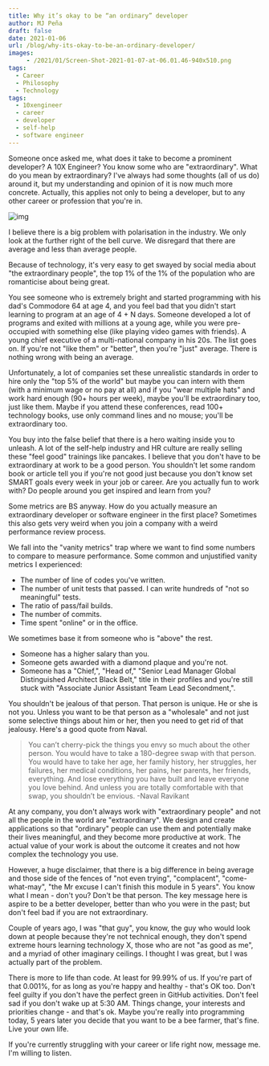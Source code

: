 ```yaml
---
title: Why it’s okay to be “an ordinary” developer
author: MJ Peña
draft: false
date: 2021-01-06
url: /blog/why-its-okay-to-be-an-ordinary-developer/
images: 
     - /2021/01/Screen-Shot-2021-01-07-at-06.01.46-940x510.png
tags:
  - Career
  - Philosophy
  - Technology
tags:
  - 10xengineer
  - career
  - developer
  - self-help
  - software engineer
---
```


Someone once asked me, what does it take to become a prominent developer? A 10X Engineer? You know some who are "extraordinary". What do you mean by extraordinary? I've always had some thoughts (all of us do) around it, but my understanding and opinion of it is now much more concrete. Actually, this applies not only to being a developer, but to any other career or profession that you're in.

![img](/2021/01/Screen-Shot-2021-01-07-at-06.01.46-1024x712.png)

I believe there is a big problem with polarisation in the industry. We only look at the further right of the bell curve. We disregard that there are average and less than average people.

Because of technology, it's very easy to get swayed by social media about "the extraordinary people", the top 1% of the 1% of the population who are romanticise about being great.

You see someone who is extremely bright and started programming with his dad's Commodore 64 at age 4, and you feel bad that you didn't start learning to program at an age of 4 + N days. Someone developed a lot of programs and exited with millions at a young age, while you were pre-occupied with something else (like playing video games with friends). A young chief executive of a multi-national company in his 20s. The list goes on. If you're not "like them" or "better", then you're "just" average. There is nothing wrong with being an average.

Unfortunately, a lot of companies set these unrealistic standards in order to hire only the "top 5% of the world" but maybe you can intern with them (with a minimum wage or no pay at all) and if you "wear multiple hats" and work hard enough (90+ hours per week), maybe you'll be extraordinary too, just like them. Maybe if you attend these conferences, read 100+ technology books, use only command lines and no mouse; you'll be extraordinary too.

You buy into the false belief that there is a hero waiting inside you to unleash. A lot of the self-help industry and HR culture are really selling these "feel good" trainings like pancakes. I believe that you don't have to be extraordinary at work to be a good person. You shouldn't let some random book or article tell you if you're not good just because you don't know set SMART goals every week in your job or career. Are you actually fun to work with? Do people around you get inspired and learn from you?

Some metrics are BS anyway. How do you actually measure an extraordinary developer or software engineer in the first place? Sometimes this also gets very weird when you join a company with a weird performance review process.

We fall into the "vanity metrics" trap where we want to find some numbers to compare to measure performance. Some common and unjustified vanity metrics I experienced:

- The number of line of codes you've written.
- The number of unit tests that passed. I can write hundreds of "not so meaningful" tests.
- The ratio of pass/fail builds.
- The number of commits.
- Time spent "online" or in the office.

We sometimes base it from someone who is "above" the rest.

- Someone has a higher salary than you.
- Someone gets awarded with a diamond plaque and you're not.
- Someone has a "Chief,", "Head of," "Senior Lead Manager Global Distinguished Architect Black Belt," title in their profiles and you're still stuck with "Associate Junior Assistant Team Lead Secondment,".

You shouldn't be jealous of that person. That person is unique. He or she is not you. Unless you want to be that person as a "wholesale" and not just some selective things about him or her, then you need to get rid of that jealousy. Here's a good quote from Naval.

> You can’t cherry-pick the things you envy so much about the other person. You would have to take a 180-degree swap with that person. You would have to take her age, her family history, her struggles, her failures, her medical conditions, her pains, her parents, her friends, everything. And lose everything you have built and leave everyone you love behind. And unless you are totally comfortable with that swap, you shouldn’t be envious. -Naval Ravikant

At any company, you don't always work with "extraordinary people" and not all the people in the world are "extraordinary". We design and create applications so that "ordinary" people can use them and potentially make their lives meaningful, and they become more productive at work. The actual value of your work is about the outcome it creates and not how complex the technology you use.

However, a huge disclaimer, that there is a big difference in being average and those side of the fences of "not even trying", "complacent", "come-what-may", "the Mr excuse I can't finish this module in 5 years". You know what I mean - don't you? Don't be that person. The key message here is aspire to be a better developer, better than who you were in the past; but don't feel bad if you are not extraordinary.

Couple of years ago, I was "that guy", you know, the guy who would look down at people because they're not technical enough, they don't spend extreme hours learning technology X, those who are not "as good as me", and a myriad of other imaginary ceilings. I thought I was great, but I was actually part of the problem.

There is more to life than code. At least for 99.99% of us. If you're part of that 0.001%, for as long as you're happy and healthy - that's OK too. Don't feel guilty if you don't have the perfect green in GitHub activities. Don't feel sad if you don't wake up at 5:30 AM. Things change, your interests and priorities change - and that's ok. Maybe you're really into programming today, 5 years later you decide that you want to be a bee farmer, that's fine. Live your own life.

If you're currently struggling with your career or life right now, message me. I'm willing to listen.
